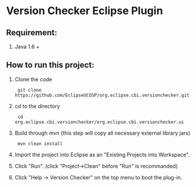 Version Checker Eclipse Plugin
=======
Requirement:
------------------------
1. Java 1.6 +

How to run this project:
------------------------
1. Clone the code

        git clone https://github.com/EclipseUCOSP/org.eclipse.cbi.versionchecker.git

2. cd to the directory

        cd org.eclipse.cbi.versionchecker/org.eclipse.cbi.versionchecker.ui

3. Build through mvn (this step will copy all necessary external library jars)

        mvn clean install

4. Import the project into Eclipse as an "Existing Projects into Workspace".
5. Click "Run". (click "Project->Clean" before "Run" is recommanded)
6. Click "Help -> Version Checker" on the top menu to boot the plug-in.
